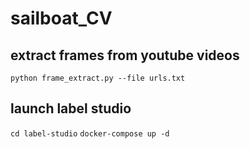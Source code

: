 # sailboat_CV

## extract frames from youtube videos

`python frame_extract.py --file urls.txt`

## launch label studio 

`cd label-studio`
`docker-compose up -d`
